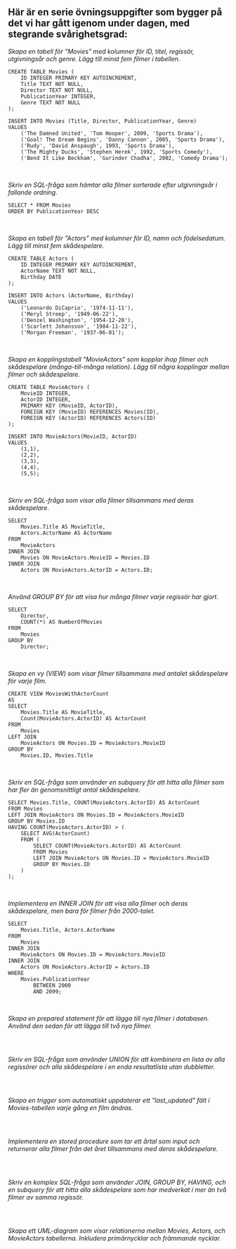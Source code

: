 ﻿## Här är en serie övningsuppgifter som bygger på det vi har gått igenom under dagen, med stegrande svårighetsgrad:

<i>Skapa en tabell för "Movies" med kolumner för ID, titel, regissör, utgivningsår och genre. Lägg till minst fem filmer i tabellen.</i>
```sqlite
CREATE TABLE Movies (
	ID INTEGER PRIMARY KEY AUTOINCREMENT,
	Title TEXT NOT NULL,
	Director TEXT NOT NULL,
	PublicationYear INTEGER,
	Genre TEXT NOT NULL
);

INSERT INTO Movies (Title, Director, PublicationYear, Genre)
VALUES
    ('The Damned United', 'Tom Hooper', 2009, 'Sports Drama'),
    ('Goal! The Dream Begins', 'Danny Cannon', 2005, 'Sports Drama'),
    ('Rudy', 'David Anspaugh', 1993, 'Sports Drama'),
    ('The Mighty Ducks', 'Stephen Herek', 1992, 'Sports Comedy'),
    ('Bend It Like Beckham', 'Gurinder Chadha', 2002, 'Comedy Drama');
```
<br>

<i>Skriv en SQL-fråga som hämtar alla filmer sorterade efter utgivningsår i fallande ordning.</i>
```sqlite
SELECT * FROM Movies
ORDER BY PublicationYear DESC
```
<br>

<i>Skapa en tabell för "Actors" med kolumner för ID, namn och födelsedatum. Lägg till minst fem skådespelare.</i>
```sqlite
CREATE TABLE Actors (
	ID INTEGER PRIMARY KEY AUTOINCREMENT,
	ActorName TEXT NOT NULL,
	Birthday DATE
);

INSERT INTO Actors (ActorName, Birthday)
VALUES
    ('Leonardo DiCaprio', '1974-11-11'),
    ('Meryl Streep', '1949-06-22'),
    ('Denzel Washington', '1954-12-28'),
    ('Scarlett Johansson', '1984-11-22'),
    ('Morgan Freeman', '1937-06-01');
```
<br>

<i>Skapa en kopplingstabell "MovieActors" som kopplar ihop filmer och skådespelare (många-till-många relation). Lägg till några kopplingar mellan filmer och skådespelare.</i>
```sqlite
CREATE TABLE MovieActors (
	MovieID INTEGER,
	ActorID INTEGER,
	PRIMARY KEY (MovieID, ActorID),
	FOREIGN KEY (MovieID) REFERENCES Movies(ID),
	FOREIGN KEY (ActorID) REFERENCES Actors(ID)
);

INSERT INTO MovieActors(MovieID, ActorID)
VALUES
	(1,1),
	(2,2),
	(3,3),
	(4,4),
	(5,5);
```
<br>

<i>Skriv en SQL-fråga som visar alla filmer tillsammans med deras skådespelare.</i>
```sqlite
SELECT
	Movies.Title AS MovieTitle,
	Actors.ActorName AS ActorName
FROM
	MovieActors
INNER JOIN
	Movies ON MovieActors.MovieID = Movies.ID
INNER JOIN
	Actors ON MovieActors.ActorID = Actors.ID;
```
<br>

<i>Använd GROUP BY för att visa hur många filmer varje regissör har gjort.</i>
```sqlite
SELECT
	Director,
	COUNT(*) AS NumberOfMovies
FROM 
	Movies
GROUP BY 
	Director;
```
<br>

<i>Skapa en vy (VIEW) som visar filmer tillsammans med antalet skådespelare för varje film.</i>
```sqlite
CREATE VIEW MoviesWithActorCount
AS
SELECT
	Movies.Title AS MovieTitle,
	Count(MovieActors.ActorID) AS ActorCount
FROM
	Movies
LEFT JOIN
	MovieActors ON Movies.ID = MovieActors.MovieID
GROUP BY
	Movies.ID, Movies.Title
```
<br>

<i>Skriv en SQL-fråga som använder en subquery för att hitta alla filmer som har fler än genomsnittligt antal skådespelare.</i>
```sqlite
SELECT Movies.Title, COUNT(MovieActors.ActorID) AS ActorCount
FROM Movies
LEFT JOIN MovieActors ON Movies.ID = MovieActors.MovieID
GROUP BY Movies.ID
HAVING COUNT(MovieActors.ActorID) > (
    SELECT AVG(ActorCount)
    FROM (
        SELECT COUNT(MovieActors.ActorID) AS ActorCount
        FROM Movies
        LEFT JOIN MovieActors ON Movies.ID = MovieActors.MovieID
        GROUP BY Movies.ID
    )
);
```
<br>

<i>Implementera en INNER JOIN för att visa alla filmer och deras skådespelare, men bara för filmer från 2000-talet.</i>
```sqlite
SELECT
	Movies.Title, Actors.ActorName
FROM 
	Movies
INNER JOIN
	MovieActors ON Movies.ID = MovieActors.MovieID
INNER JOIN
	Actors ON MovieActors.ActorID = Actors.ID
WHERE 
	Movies.PublicationYear 
		BETWEEN 2000
		AND 2099;
```
<br>

<i>Skapa en prepared statement för att lägga till nya filmer i databasen. Använd den sedan för att lägga till två nya filmer.</i>
```sqlite

```
<br>

<i>Skriv en SQL-fråga som använder UNION för att kombinera en lista av alla regissörer och alla skådespelare i en enda resultatlista utan dubbletter.</i>
```sqlite

```
<br>

<i>Skapa en trigger som automatiskt uppdaterar ett "last_updated" fält i Movies-tabellen varje gång en film ändras.</i>
```sqlite

```
<br>

<i>Implementera en stored procedure som tar ett årtal som input och returnerar alla filmer från det året tillsammans med deras skådespelare.</i>
```sqlite

```
<br>

<i>Skriv en komplex SQL-fråga som använder JOIN, GROUP BY, HAVING, och en subquery för att hitta alla skådespelare som har medverkat i mer än två filmer av samma regissör.</i>
```sqlite

```
<br>

<i>Skapa ett UML-diagram som visar relationerna mellan Movies, Actors, och MovieActors tabellerna. Inkludera primärnycklar och främmande nycklar.</i>
```sqlite

```
<br>
